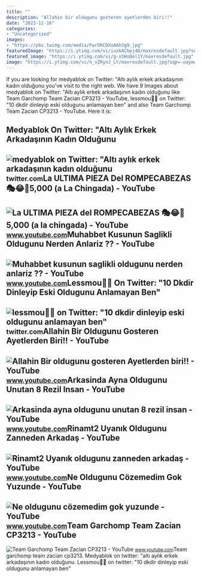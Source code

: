 ```yaml
---
title: ""
description: "Allahin bir oldugunu gosteren ayetlerden biri!!"
date: "2023-11-16"
categories:
- "Uncategorized"
images:
- "https://pbs.twimg.com/media/FwrDRCDXoAAb3g9.jpg"
featuredImage: "https://i.ytimg.com/vi/iuxkACbpj48/maxresdefault.jpg?sqp=-oaymwEmCIAKENAF8quKqQMa8AEB-AHIAYAC6AKKAgwIABABGH8gOCg3MA8=&amp;rs=AOn4CLAk2S2fNslxjxbdQu76Gu6yTKkh9g"
featured_image: "https://i.ytimg.com/vi/g-xSWoQel1Y/maxresdefault.jpg"
image: "https://i.ytimg.com/vi/n_vZRynJ_LY/maxresdefault.jpg?sqp=-oaymwEmCIAKENAF8quKqQMa8AEB-AH-CYAC0AWKAgwIABABGH8gKigaMA8=&amp;rs=AOn4CLCKmz8W6-XREgYTS-VVg3Ypsgyb5g"
---
```


If you are looking for medyablok on Twitter: "Altı aylık erkek arkadaşının kadın olduğunu you've visit to the right web. We have 9 Images about medyablok on Twitter: "Altı aylık erkek arkadaşının kadın olduğunu like Team Garchomp Team Zacian CP3213 - YouTube, lessmou🫶🏻 on Twitter: "10 dkdir dinleyip eski oldugunu anlamayan ben" and also Team Garchomp Team Zacian CP3213 - YouTube. Here it is:

Medyablok On Twitter: "Altı Aylık Erkek Arkadaşının Kadın Olduğunu
------------------------------------------------------------------

 ![medyablok on Twitter: "Altı aylık erkek arkadaşının kadın olduğunu](https://pbs.twimg.com/media/Fd-tomkXEAImt3G.jpg) <small>twitter.com</small>La ULTIMA PIEZA Del ROMPECABEZAS 🎭😂🧘5,000 (a La Chingada) - YouTube
-------------------------------------------------------------------

 ![La ULTIMA PIEZA del ROMPECABEZAS 🎭😂🧘5,000 (a la chingada) - YouTube](https://i.ytimg.com/vi/KdZ3OosEZ6s/hq2.jpg?sqp=-oaymwEoCOADEOgC8quKqQMcGADwAQH4Ad4EgAK4CIoCDAgAEAEYZSBMKGMwDw==&rs=AOn4CLCfzFvJaPoNerKMbSKycXF-fCyaDA) <small>www.youtube.com</small>Muhabbet Kusunun Saglikli Oldugunu Nerden Anlariz ?? - YouTube
--------------------------------------------------------------

 ![Muhabbet kusunun saglikli oldugunu nerden anlariz ?? - YouTube](https://i.ytimg.com/vi/iuxkACbpj48/maxresdefault.jpg?sqp=-oaymwEmCIAKENAF8quKqQMa8AEB-AHIAYAC6AKKAgwIABABGH8gOCg3MA8=&rs=AOn4CLAk2S2fNslxjxbdQu76Gu6yTKkh9g) <small>www.youtube.com</small>Lessmou🫶🏻 On Twitter: "10 Dkdir Dinleyip Eski Oldugunu Anlamayan Ben"
---------------------------------------------------------------------

 ![lessmou🫶🏻 on Twitter: "10 dkdir dinleyip eski oldugunu anlamayan ben"](https://pbs.twimg.com/media/FwrDRCDXoAAb3g9.jpg) <small>twitter.com</small>Allahin Bir Oldugunu Gosteren Ayetlerden Biri!! - YouTube
---------------------------------------------------------

 ![Allahin Bir oldugunu gosteren Ayetlerden biri!! - YouTube](https://i.ytimg.com/vi/Wphwsh3Wsho/maxresdefault.jpg?sqp=-oaymwEmCIAKENAF8quKqQMa8AEB-AH-CYAC0AWKAgwIABABGBMgUCh_MA8=&rs=AOn4CLCg5Hx413OHrhI-i9KiX3Ujzo2gsg) <small>www.youtube.com</small>Arkasinda Ayna Oldugunu Unutan 8 Rezil Insan - YouTube
------------------------------------------------------

 ![Arkasinda ayna oldugunu unutan 8 rezil insan - YouTube](https://i.ytimg.com/vi/n_vZRynJ_LY/maxresdefault.jpg?sqp=-oaymwEmCIAKENAF8quKqQMa8AEB-AH-CYAC0AWKAgwIABABGH8gKigaMA8=&rs=AOn4CLCKmz8W6-XREgYTS-VVg3Ypsgyb5g) <small>www.youtube.com</small>Rinamt2 Uyanık Oldugunu Zanneden Arkadaş - YouTube
--------------------------------------------------

 ![Rinamt2 Uyanık oldugunu zanneden arkadaş - YouTube](https://i.ytimg.com/vi/pcIeG6W1G-w/maxresdefault.jpg) <small>www.youtube.com</small>Ne Oldugunu Cözemedim Gok Yuzunde - YouTube
-------------------------------------------

 ![Ne oldugunu cözemedim gok yuzunde - YouTube](https://i.ytimg.com/vi/g-xSWoQel1Y/maxresdefault.jpg) <small>www.youtube.com</small>Team Garchomp Team Zacian CP3213 - YouTube
------------------------------------------

 ![Team Garchomp Team Zacian CP3213 - YouTube](https://i.ytimg.com/vi/HYLCwcE-Dgc/maxres2.jpg?sqp=-oaymwEoCIAKENAF8quKqQMcGADwAQH4AYwCgALgA4oCDAgAEAEYRSBHKGUwDw==&rs=AOn4CLC_ulBvmvqa2cf2uT56Qfk3FCYaDA) <small>www.youtube.com</small>Team garchomp team zacian cp3213. Medyablok on twitter: "altı aylık erkek arkadaşının kadın olduğunu. Lessmou🫶🏻 on twitter: "10 dkdir dinleyip eski oldugunu anlamayan ben"
